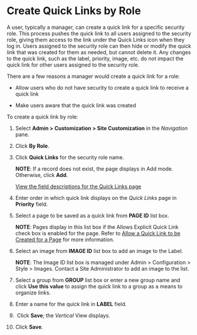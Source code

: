 # Create Quick Links by Role

A user, typically a manager, can create a quick link for a specific
security role. This process pushes the quick link to all users assigned
to the security role, giving them access to the link under the Quick
Links icon when they log in. Users assigned to the security role can
then hide or modify the quick link that was created for them as needed,
but cannot delete it. Any changes to the quick link, such as the label,
priority, image, etc. do not impact the quick link for other users
assigned to the security role.

There are a few reasons a manager would create a quick link for a role:

  - Allow users who do not have security to create a quick link to
    receive a quick link

  - Make users aware that the quick link was created

To create a quick link by role:

1.  Select **Admin \> Customization \> Site Customization** in the
    *Navigation* pane.

2.  Click **By Role**.

3.  Click **Quick Links** for the security role name.
    
    **NOTE**: If a record does not exist, the page displays in Add mode.
    Otherwise, click **Add**.
    
    [View the field descriptions for the Quick Links
    page](../Page_Desc/Quick_Links_H.htm)

4.  Enter order in which quick link displays on the *Quick Links* page
    in **Priority** field.

5.  Select a page to be saved as a quick link from **PAGE ID** list box.
    
    <span style="font-weight: bold;">NOTE</span>: Pages display in this
    list box if the Allows Explicit Quick Link check box is enabled for
    the page. Refer to [Allow a Quick Link to be Created for a
    Page](Allow_a_Quick_Link_to_be_Created_for_a_Page.htm) for more
    information.

6.  Select an image from **IMAGE ID** list box to add an image to the
    Label.
    
    **NOTE**: The Image ID list box is managed under Admin \>
    Configuration \> Style \> Images. Contact a Site Administrator to
    add an image to the list.

7.  Select a group from **GROUP** list box or enter a new group name and
    click **Use this value** to assign the quick link to a group as a
    means to organize links.

8.  Enter a name for the quick link in **LABEL** field.

9.   Click **Save**; the *Vertical* View displays.

10. Click **Save**.
